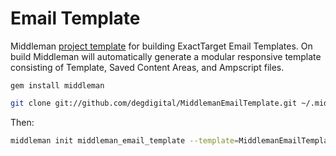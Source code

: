 Email Template
======

Middleman <a href="http://middlemanapp.com/getting-started/#toc_6">project template</a> for building ExactTarget Email Templates. On build Middleman will automatically generate a modular responsive template consisting of Template, Saved Content Areas, and Ampscript files.

```
gem install middleman
```

```bash
git clone git://github.com/degdigital/MiddlemanEmailTemplate.git ~/.middleman/MiddlemanEmailTemplate
```

Then:

```bash
middleman init middleman_email_template --template=MiddlemanEmailTemplate --skip-git
```
